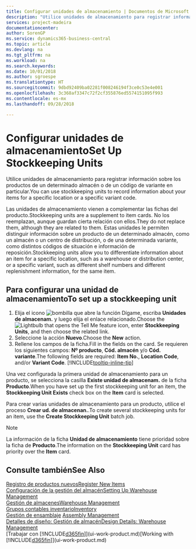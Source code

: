 ```yaml
---
title: Configurar unidades de almacenamiento | Documentos de Microsoft
description: "Utilice unidades de almacenamiento para registrar información sobre los productos de un determinado almacén o de un código de variante en particular."
services: project-madeira
documentationcenter: 
author: SorenGP
ms.service: dynamics365-business-central
ms.topic: article
ms.devlang: na
ms.tgt_pltfrm: na
ms.workload: na
ms.search.keywords: 
ms.date: 10/01/2018
ms.author: sgroespe
ms.translationtype: HT
ms.sourcegitcommit: 9dbd92409ba02281f008246194f3ce0c53e4e001
ms.openlocfilehash: 3c368af3347c72f2cf355876ed5574151095f993
ms.contentlocale: es-mx
ms.lasthandoff: 09/28/2018

---
```

# <a name="set-up-stockkeeping-units"></a><span data-ttu-id="dccac-103">Configurar unidades de almacenamiento</span><span class="sxs-lookup"><span data-stu-id="dccac-103">Set Up Stockkeeping Units</span></span>
<span data-ttu-id="dccac-104">Utilice unidades de almacenamiento para registrar información sobre los productos de un determinado almacén o de un código de variante en particular.</span><span class="sxs-lookup"><span data-stu-id="dccac-104">You can use stockkeeping units to record information about your items for a specific location or a specific variant code.</span></span>  

 <span data-ttu-id="dccac-105">Las unidades de almacenamiento vienen a complementar las fichas del producto.</span><span class="sxs-lookup"><span data-stu-id="dccac-105">Stockkeeping units are a supplement to item cards.</span></span> <span data-ttu-id="dccac-106">No los reemplazan, aunque guardan cierta relación con ellos.</span><span class="sxs-lookup"><span data-stu-id="dccac-106">They do not replace them, although they are related to them.</span></span> <span data-ttu-id="dccac-107">Estas unidades le permiten distinguir información sobre un producto de un determinado almacén, como un almacén o un centro de distribución, o de una determinada variante, como distintos códigos de situación e información de reposición.</span><span class="sxs-lookup"><span data-stu-id="dccac-107">Stockkeeping units allow you to differentiate information about an item for a specific location, such as a warehouse or distribution center, or a specific variant, such as different shelf numbers and different replenishment information, for the same item.</span></span>  

## <a name="to-set-up-a-stockkeeping-unit"></a><span data-ttu-id="dccac-108">Para configurar una unidad de almacenamiento</span><span class="sxs-lookup"><span data-stu-id="dccac-108">To set up a stockkeeping unit</span></span>  

1.  <span data-ttu-id="dccac-109">Elija el icono ![bombilla que abre la función Dígame](media/ui-search/search_small.png "Dígame que desea hacer"), escriba **Unidades de almacenam.** y luego elija el enlace relacionado.</span><span class="sxs-lookup"><span data-stu-id="dccac-109">Choose the ![Lightbulb that opens the Tell Me feature](media/ui-search/search_small.png "Tell me what you want to do") icon, enter **Stockkeeping Units**, and then choose the related link.</span></span>  
2.  <span data-ttu-id="dccac-110">Seleccione la acción **Nuevo**.</span><span class="sxs-lookup"><span data-stu-id="dccac-110">Choose the **New** action.</span></span>  
3.  <span data-ttu-id="dccac-111">Rellene los campos de la ficha.</span><span class="sxs-lookup"><span data-stu-id="dccac-111">Fill in the fields on the card.</span></span> <span data-ttu-id="dccac-112">Se requieren los siguientes campos: **Nº producto**, **Cód. almacén** y/o **Cód. variante**.</span><span class="sxs-lookup"><span data-stu-id="dccac-112">The following fields are required: **Item No.**, **Location Code**, and/or **Variant Code**.</span></span> [!INCLUDE[tooltip-inline-tip](includes/tooltip-inline-tip_md.md)]  

<span data-ttu-id="dccac-113">Una vez configurada la primera unidad de almacenamiento para un producto, se selecciona la casilla **Existe unidad de almacenam.** de la ficha **Producto**.</span><span class="sxs-lookup"><span data-stu-id="dccac-113">When you have set up the first stockkeeping unit for an item, the **Stockkeeping Unit Exists** check box on the **Item** card is selected.</span></span>  

<span data-ttu-id="dccac-114">Para crear varias unidades de almacenamiento para un producto, utilice el proceso **Crear ud. de almacenan.**.</span><span class="sxs-lookup"><span data-stu-id="dccac-114">To create several stockkeeping units for an item, use the **Create Stockkeeping Unit** batch job.</span></span>  

> [!NOTE]  
>  <span data-ttu-id="dccac-115">La información de la ficha **Unidad de almacenamiento** tiene prioridad sobre la ficha de **Producto**.</span><span class="sxs-lookup"><span data-stu-id="dccac-115">The information on the **Stockkeeping Unit** card has priority over the **Item** card.</span></span>  

## <a name="see-also"></a><span data-ttu-id="dccac-116">Consulte también</span><span class="sxs-lookup"><span data-stu-id="dccac-116">See Also</span></span>  
[<span data-ttu-id="dccac-117">Registro de productos nuevos</span><span class="sxs-lookup"><span data-stu-id="dccac-117">Register New Items</span></span>](inventory-how-register-new-items.md)  
[<span data-ttu-id="dccac-118">Configuración de la gestión del almacén</span><span class="sxs-lookup"><span data-stu-id="dccac-118">Setting Up Warehouse Management</span></span>](warehouse-setup-warehouse.md)  
[<span data-ttu-id="dccac-119">Gestión de almacenes</span><span class="sxs-lookup"><span data-stu-id="dccac-119">Warehouse Management</span></span>](warehouse-manage-warehouse.md)  
[<span data-ttu-id="dccac-120">Grupos contables inventario</span><span class="sxs-lookup"><span data-stu-id="dccac-120">Inventory</span></span>](inventory-manage-inventory.md)  
<span data-ttu-id="dccac-121">[Gestión de ensamblaje](assembly-assemble-items.md)  </span><span class="sxs-lookup"><span data-stu-id="dccac-121">[Assembly Management](assembly-assemble-items.md)  </span></span>  
[<span data-ttu-id="dccac-122">Detalles de diseño: Gestión de almacén</span><span class="sxs-lookup"><span data-stu-id="dccac-122">Design Details: Warehouse Management</span></span>](design-details-warehouse-management.md)  
<span data-ttu-id="dccac-123">[Trabajar con [!INCLUDE[d365fin](includes/d365fin_md.md)]](ui-work-product.md)</span><span class="sxs-lookup"><span data-stu-id="dccac-123">[Working with [!INCLUDE[d365fin](includes/d365fin_md.md)]](ui-work-product.md)</span></span>  

